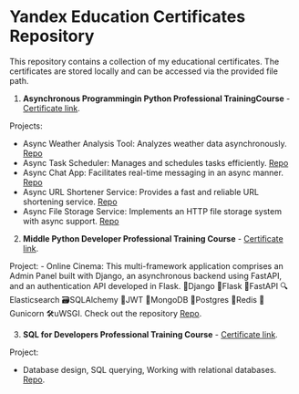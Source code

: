 # Yandex Education Certificates Repository

This repository contains a collection of my educational certificates. The certificates are stored locally and can be accessed via the provided file path.

1. **Asynchronous Programmingin Python Professional TrainingCourse** - [Certificate link](https://github.com/dmshirochenko/yandex_certificates/blob/main/certs/AsynchronousProgramminginPythonProfessionalTrainingCourse.pdf).

Projects:
   - Async Weather Analysis Tool: Analyzes weather data asynchronously. [Repo](https://github.com/dmshirochenko/async-python-sprint-1)
   - Async Task Scheduler: Manages and schedules tasks efficiently. [Repo](https://github.com/dmshirochenko/async-python-sprint-2)
   - Async Chat App: Facilitates real-time messaging in an async manner. [Repo](https://github.com/dmshirochenko/async-python-sprint-3)
   - Async URL Shortener Service: Provides a fast and reliable URL shortening service. [Repo](https://github.com/dmshirochenko/async-python-sprint-4)
   - Async File Storage Service: Implements an HTTP file storage system with async support. [Repo](https://github.com/dmshirochenko/async-python-sprint-5)

2. **Middle Python Developer Professional Training Course** - [Certificate link](https://github.com/dmshirochenko/yandex_certificates/blob/main/certs/MiddlePythonDeveloperProfessionalTrainingCourse.pdf).

Project: 
    - Online Cinema: This multi-framework application comprises an Admin Panel built with Django, an asynchronous backend using FastAPI, and an authentication API developed in Flask. 🐍Django 🍶Flask 🚀FastAPI 🔍Elasticsearch 🗃SQLAlchemy 🔐JWT 🍃MongoDB 🐘Postgres 🎴Redis 🦄Gunicorn 🛠uWSGI. Check out the repository [Repo](https://github.com/dmshirochenko/online_cinema).

3. **SQL for Developers Professional Training Course** - [Certificate link](https://github.com/dmshirochenko/yandex_certificates/blob/main/certs/SQLforDevelopersProfessionalTrainingCourse.pdf).

Project:
   - Database design, SQL querying, Working with relational databases. [Repo](https://github.com/dmshirochenko/db_for_devs).